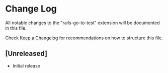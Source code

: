 # Change Log

All notable changes to the "rails-go-to-test" extension will be documented in this file.

Check [Keep a Changelog](http://keepachangelog.com/) for recommendations on how to structure this file.

## [Unreleased]

- Initial release